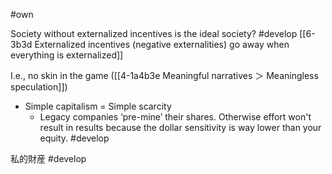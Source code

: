 #own 

Society without externalized incentives is the ideal society? #develop 
	[[6-3b3d Externalized incentives (negative externalities) go away when everything is externalized]]

I.e., no skin in the game ([[4-1a4b3e Meaningful narratives ＞ Meaningless speculation]])

- Simple capitalism = Simple scarcity
	- Legacy companies ‘pre-mine’ their shares. Otherwise effort won't result in results because the dollar sensitivity is way lower than your equity. #develop 

私的財産 #develop 